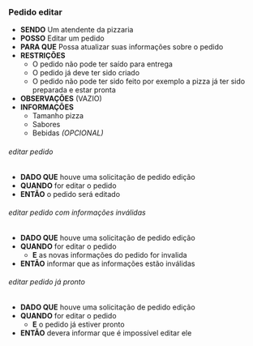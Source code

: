 ### Pedido editar

- **SENDO** Um atendente da pizzaria
- **POSSO** Editar um pedido
- **PARA QUE** Possa atualizar suas informações sobre o pedido
- **RESTRIÇÕES**
  - O pedido não pode ter saído para entrega
  - O pedido já deve ter sido criado
  - O pedido não pode ter sido feito por exemplo a pizza já ter sido preparada e estar pronta
- **OBSERVAÇÕES** (VAZIO)
- **INFORMAÇÕES** 
  - Tamanho pizza
  - Sabores
  - Bebidas *(OPCIONAL)*

###### *editar pedido*
  - **DADO QUE** houve uma solicitação de pedido edição
  - **QUANDO** for editar o pedido
  - **ENTÃO** o pedido será editado

###### *editar pedido com informações inválidas*
  - **DADO QUE** houve uma solicitação de pedido edição
  - **QUANDO** for editar o pedido
    - **E** as novas informações do pedido for invalida
  - **ENTÃO** informar que as informações estão inválidas

###### *editar pedido já pronto*
  - **DADO QUE** houve uma solicitação de pedido edição
  - **QUANDO** for editar o pedido
    - **E** o pedido já estiver pronto
  - **ENTÃO** devera informar que é impossível editar ele

